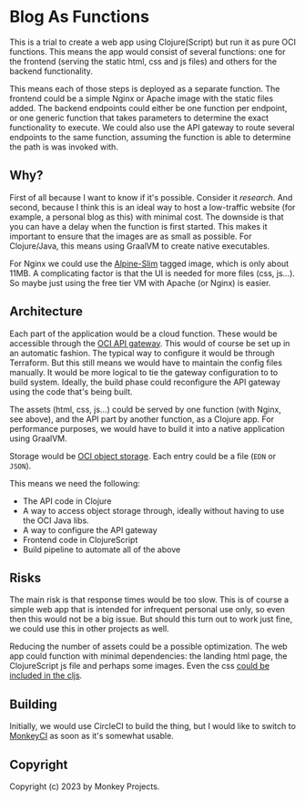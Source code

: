 # Blog As Functions

This is a trial to create a web app using Clojure(Script) but run it as pure OCI
functions.  This means the app would consist of several functions: one for the
frontend (serving the static html, css and js files) and others for the backend
functionality.

This means each of those steps is deployed as a separate function.  The frontend
could be a simple Nginx or Apache image with the static files added.  The backend
endpoints could either be one function per endpoint, or one generic function that
takes parameters to determine the exact functionality to execute.  We could also
use the API gateway to route several endpoints to the same function, assuming the
function is able to determine the path is was invoked with.

## Why?

First of all because I want to know if it's possible.  Consider it _research_.
And second, because I think this is an ideal way to host a low-traffic website
(for example, a personal blog as this) with minimal cost.  The downside is that
you can have a delay when the function is first started.  This makes it important
to ensure that the images are as small as possible.  For Clojure/Java, this means
using GraalVM to create native executables.

For Nginx we could use the [Alpine-Slim](https://hub.docker.com/_/nginx/tags?page=1&name=alpine-slim)
tagged image, which is only about 11MB.  A complicating factor is that the UI
is needed for more files (css, js...).  So maybe just using the free tier VM
with Apache (or Nginx) is easier.

## Architecture

Each part of the application would be a cloud function.  These would be accessible
through the [OCI API gateway](https://docs.oracle.com/en-us/iaas/Content/APIGateway/home.htm).
This would of course be set up in an automatic fashion.  The typical way to configure
it would be through Terraform.  But this still means we would have to maintain the
config files manually.  It would be more logical to tie the gateway configuration
to to build system.  Ideally, the build phase could reconfigure the API gateway
using the code that's being built.

The assets (html, css, js...) could be served by one function (with Nginx, see above),
and the API part by another function, as a Clojure app.  For performance purposes,
we would have to build it into a native application using GraalVM.

Storage would be [OCI object storage](https://docs.oracle.com/en-us/iaas/Content/Object/home.htm).
Each entry could be a file (`EDN` or `JSON`).

This means we need the following:

- The API code in Clojure
- A way to access object storage through, ideally without having to use the OCI Java libs.
- A way to configure the API gateway
- Frontend code in ClojureScript
- Build pipeline to automate all of the above

## Risks

The main risk is that response times would be too slow.  This is of course a simple
web app that is intended for infrequent personal use only, so even then this would
not be a big issue.  But should this turn out to work just fine, we could use this
in other projects as well.

Reducing the number of assets could be a possible optimization.  The web app could
function with minimal dependencies: the landing html page, the ClojureScript js file
and perhaps some images.  Even the css [could be included in the cljs](https://github.com/clj-commons/cljss).

## Building

Initially, we would use CircleCI to build the thing, but I would like to switch
to [MonkeyCI](https://monkeyci.com) as soon as it's somewhat usable.

## Copyright

Copyright (c) 2023 by Monkey Projects.